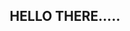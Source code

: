 <!DOCTYPE html>
<html>
<head>
<style>
div.a {
  text-align: center;
}
</style>
</head>
<body>
<div class="a">
<h2>HELLO THERE.....</h2>
</div>
</body>
</html>
